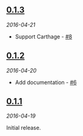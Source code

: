 ## [0.1.3](https://github.com/keithito/SimpleAnimation/releases/tag/0.1.3)
*2016-04-21*

- Support Carthage - [#8](https://github.com/keithito/SimpleAnimation/pull/8)


## [0.1.2](https://github.com/keithito/SimpleAnimation/releases/tag/0.1.2)
*2016-04-20*

- Add documentation - [#6](https://github.com/keithito/SimpleAnimation/pull/6)


## [0.1.1](https://github.com/keithito/SimpleAnimation/releases/tag/0.1.1)
*2016-04-19*

Initial release.
